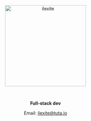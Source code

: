 <div align="center">

&nbsp;
  
<picture>
  <source media="(prefers-color-scheme: light)" srcset="https://github.com/user-attachments/assets/62b92f57-d143-4796-9aae-5028ae09ab80">
  <source media="(prefers-color-scheme: dark)"  srcset="https://github.com/user-attachments/assets/351e4f73-9720-48f7-8cca-bd89b49619d3">
  
  <img width="256" alt="ilexite" src="https://github.com/user-attachments/assets/62b92f57-d143-4796-9aae-5028ae09ab80">
</picture>

&nbsp;

<p><strong>Full-stack dev</strong></p>
<p>Email: <a href="mailto:ilexite@tuta.io.io">ilexite@tuta.io</a></p>

</div>
